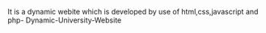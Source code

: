 It is a dynamic webite which is developed by use of html,css,javascript and php- Dynamic-University-Website
